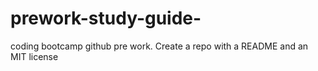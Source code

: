 # prework-study-guide-
coding bootcamp github pre work. Create a repo with a README and an MIT license 
